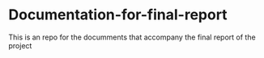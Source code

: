 # Documentation-for-final-report

This is an repo for the documments that accompany the final report of the project
